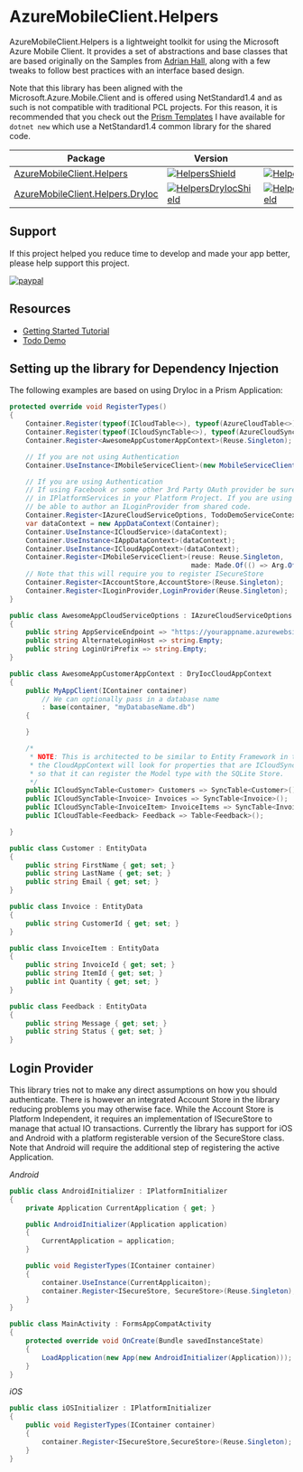 # AzureMobileClient.Helpers

AzureMobileClient.Helpers is a lightweight toolkit for using the Microsoft Azure Mobile Client. It provides a set of abstractions and base classes that are based originally on the Samples from [Adrian Hall](https://adrianhall.github.io/develop-mobile-apps-with-csharp-and-azure/), along with a few tweaks to follow best practices with an interface based design.

Note that this library has been aligned with the Microsoft.Azure.Mobile.Client and is offered using NetStandard1.4 and as such is not compatible with traditional PCL projects. For this reason, it is recommended that you check out the [Prism Templates](https://github.com/dansiegel/Prism-Templates) I have available for `dotnet new` which use a NetStandard1.4 common library for the shared code.

| Package | Version | MyGet |
|---------|---------|-------|
| [AzureMobileClient.Helpers][HelpersNuGet] | [![HelpersShield]][HelpersNuGet] | [![HelpersMyGetShield]][HelpersMyGet] |
| [AzureMobileClient.Helpers.DryIoc][HelpersDryIocNuGet] | [![HelpersDryIocShield]][HelpersDryIocNuGet] | [![HelpersDryIocMyGetShield]][HelpersDryIocMyGet] |

## Support

If this project helped you reduce time to develop and made your app better, please help support this project.

[![paypal](https://www.paypalobjects.com/en_US/i/btn/btn_donateCC_LG.gif)](https://www.paypal.me/dansiegel)

## Resources

- [Getting Started Tutorial](https://dansiegel.net/post/2017/05/23/azure-mobile-client-helpers)
- [Todo Demo](https://github.com/dansiegel/TodoDemo)

## Setting up the library for Dependency Injection

The following examples are based on using DryIoc in a Prism Application:

```cs
protected override void RegisterTypes()
{
    Container.Register(typeof(ICloudTable<>), typeof(AzureCloudTable<>);
    Container.Register(typeof(ICloudSyncTable<>), typeof(AzureCloudSyncTable<>));
    Container.Register<AwesomeAppCustomerAppContext>(Reuse.Singleton);

    // If you are not using Authentication
    Container.UseInstance<IMobileServiceClient>(new MobileServiceClient(AppConstants.AppServiceEndpoint));

    // If you are using Authentication
    // If using Facebook or some other 3rd Party OAuth provider be sure to register ILoginProvider
    // in IPlatformServices in your Platform Project. If you are using a custom auth provider, you may
    // be able to author an ILoginProvider from shared code.
    Container.Register<IAzureCloudServiceOptions, TodoDemoServiceContextOptions>(Reuse.Singleton);
    var dataContext = new AppDataContext(Container);
    Container.UseInstance<ICloudService>(dataContext);
    Container.UseInstance<IAppDataContext>(dataContext);
    Container.UseInstance<ICloudAppContext>(dataContext);
    Container.Register<IMobileServiceClient>(reuse: Reuse.Singleton,
                                             made: Made.Of(() => Arg.Of<ICloudService>().Client));
    // Note that this will require you to register ISecureStore
    Container.Register<IAccountStore,AccountStore>(Reuse.Singleton);
    Container.Register<ILoginProvider,LoginProvider(Reuse.Singleton);
}
```

```cs
public class AwesomeAppCloudServiceOptions : IAzureCloudServiceOptions
{
    public string AppServiceEndpoint => "https://yourappname.azurewebsites.net";
    public string AlternateLoginHost => string.Empty;
    public string LoginUriPrefix => string.Empty;
}

public class AwesomeAppCustomerAppContext : DryIocCloudAppContext
{
    public MyAppClient(IContainer container)
        // We can optionally pass in a database name
        : base(container, "myDatabaseName.db")
    {

    }

    /*
     * NOTE: This is architected to be similar to Entity Framework in that
     * the CloudAppContext will look for properties that are ICloudSyncTable<>
     * so that it can register the Model type with the SQLite Store.
     */
    public ICloudSyncTable<Customer> Customers => SyncTable<Customer>();
    public ICloudSyncTable<Invoice> Invoices => SyncTable<Invoice>();
    public ICloudSyncTable<InvoiceItem> InvoiceItems => SyncTable<InvoiceItem>();
    public ICloudTable<Feedback> Feedback => Table<Feedback>();

}

public class Customer : EntityData
{
    public string FirstName { get; set; }
    public string LastName { get; set; }
    public string Email { get; set; }
}

public class Invoice : EntityData
{
    public string CustomerId { get; set; }
}

public class InvoiceItem : EntityData
{
    public string InvoiceId { get; set; }
    public string ItemId { get; set; }
    public int Quantity { get; set; }
}

public class Feedback : EntityData
{
    public string Message { get; set; }
    public string Status { get; set; }
}
```

## Login Provider

This library tries not to make any direct assumptions on how you should authenticate. There is however an integrated Account Store in the library reducing problems you may otherwise face. While the Account Store is Platform Independent, it requires an implementation of ISecureStore to manage that actual IO transactions. Currently the library has support for iOS and Android with a platform registerable version of the SecureStore class. Note that Android will require the additional step of registering the active Application. 

*Android*

```cs
public class AndroidInitializer : IPlatformInitializer
{
    private Application CurrentApplication { get; }

    public AndroidInitializer(Application application)
    {
        CurrentApplication = application;
    }

    public void RegisterTypes(IContainer container)
    {
        container.UseInstance(CurrentApplicaiton);
        container.Register<ISecureStore, SecureStore>(Reuse.Singleton);
    }
}

public class MainActivity : FormsAppCompatActivity
{
    protected override void OnCreate(Bundle savedInstanceState)
    {
        LoadApplication(new App(new AndroidInitializer(Application)));
    }
}
```

*iOS*

```cs
public class iOSInitializer : IPlatformInitializer
{
    public void RegisterTypes(IContainer container)
    {
        container.Register<ISecureStore,SecureStore>(Reuse.Singleton);
    }
}
```


[HelpersNuGet]: https://www.nuget.org/packages/AzureMobileClient.Helpers
[HelpersDryIocNuGet]: https://www.nuget.org/packages/AzureMobileClient.Helpers.DryIoc

[HelpersShield]: https://img.shields.io/nuget/vpre/AzureMobileClient.Helpers.svg
[HelpersDryIocShield]: https://img.shields.io/nuget/vpre/AzureMobileClient.Helpers.DryIoc.svg

[HelpersMyGet]: https://www.myget.org/feed/azurehelpers/package/nuget/AzureMobileClient.Helpers
[HelpersDryIocMyGet]: https://www.myget.org/feed/azurehelpers/package/nuget/AzureMobileClient.Helpers.DryIoc

[HelpersMyGetShield]: https://img.shields.io/myget/azurehelpers/vpre/AzureMobileClient.Helpers.svg
[HelpersDryIocMyGetShield]: https://img.shields.io/myget/azurehelpers/vpre/AzureMobileClient.Helpers.DryIoc.svg
